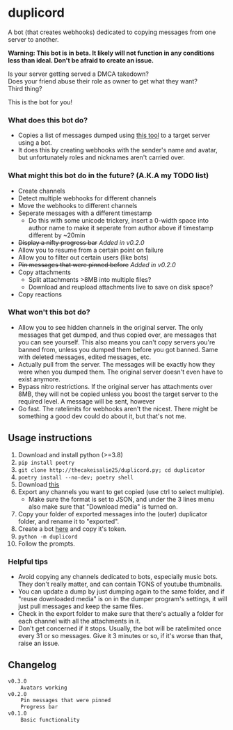 # duplicord

A bot (that creates webhooks) dedicated to copying messages from one server to another.

**Warning: This bot is in beta. It likely will not function in any conditions less than ideal. Don't be afraid to create an issue.**

Is your server getting served a DMCA takedown?  
Does your friend abuse their role as owner to get what they want?  
Third thing?

This is the bot for you!

### What does this bot do?

* Copies a list of messages dumped using [this tool](https://github.com/Tyrrrz/DiscordChatExporter) to a target server using a bot.
* It does this by creating webhooks with the sender's name and avatar, but unfortunately roles and nicknames aren't carried over.

### What might this bot do in the future? (A.K.A my TODO list)

* Create channels
* Detect multiple webhooks for different channels
* Move the webhooks to different channels
* Seperate messages with a different timestamp
  * Do this with some unicode trickery, insert a 0-width space into author name to make it seperate from author above if timestamp different by ~20min
* ~~Display a nifty progress bar~~ *Added in v0.2.0*
* Allow you to resume from a certain point on failure
* Allow you to filter out certain users (like bots)
* ~~Pin messages that were pinned before~~ *Added in v0.2.0*
* Copy attachments
  * Split attachments >8MB into multiple files?
  * Download and reupload attachments live to save on disk space?
* Copy reactions

### What won't this bot do?

* Allow you to see hidden channels in the original server. The only messages that get dumped, and thus copied over, are messages that you
can see yourself. This also means you can't copy servers you're banned from, unless you dumped them before you got banned. Same with deleted
messages, edited messages, etc.
* Actually pull from the server. The messages will be exactly how they were when you dumped them. The original server doesn't even have
to exist anymore. 
* Bypass nitro restrictions. If the original server has attachments over 8MB, they will not be copied unless you boost the target server 
to the required level. A message will be sent, however
* Go fast. The ratelimits for webhooks aren't the nicest. There might be something a good dev could do about it, but that's not me.

## Usage instructions

1. Download and install python (>=3.8)
2. `pip install poetry`
3. `git clone http://thecakeisalie25/duplicord.py; cd duplicator`
4. `poetry install --no-dev; poetry shell`
5. Download [this](https://github.com/Tyrrrz/DiscordChatExporter)
6. Export any channels you want to get copied (use ctrl to select multiple). 
    * Make sure the format is set to JSON, and under the 3 lines menu also make sure that "Download media" is turned on.
7. Copy your folder of exported messages into the (outer) duplicator folder, and rename it to "exported".
8. Create a bot [here](https://discord.com/developers/applications) and copy it's token.
9. `python -m duplicord`
10. Follow the prompts.

### Helpful tips

* Avoid copying any channels dedicated to bots, especially music bots. They don't really matter, and can contain TONS of youtube thumbnails.
* You can update a dump by just dumping again to the same folder, and if "reuse downloaded media" is on in the dumper program's settings, it will just pull messages and keep the same files.
* Check in the export folder to make sure that there's actually a folder for each channel with all the attachments in it. 
* Don't get concerned if it stops. Usually, the bot will be ratelimited once every 31 or so messages. Give it 3 minutes or so, if it's worse than that, raise an issue.

## Changelog

```changelog
v0.3.0
    Avatars working
v0.2.0
    Pin messages that were pinned
    Progress bar
v0.1.0
    Basic functionality